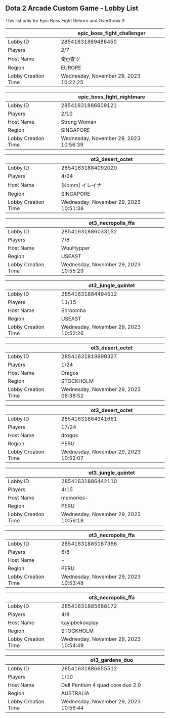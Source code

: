 ## Dota 2 Arcade Custom Game - Lobby List

This list only for Epic Boss Fight Reborn and Overthrow 3

|  | epic_boss_fight_challenger |
| ------ | ------ |
| Lobby ID | 28541631869486450 |
| Players | 2/7 |
| Host Name | 奇ღ查ツ |
| Region | EUROPE |
| Lobby Creation Time | Wednesday, November 29, 2023 10:22:25 |


|  | epic_boss_fight_nightmare |
| ------ | ------ |
| Lobby ID | 28541631886609121 |
| Players | 2/10 |
| Host Name | Strong Woman |
| Region | SINGAPORE |
| Lobby Creation Time | Wednesday, November 29, 2023 10:56:39 |


|  | ot3_desert_octet |
| ------ | ------ |
| Lobby ID | 28541631884092020 |
| Players | 4/24 |
| Host Name | [Komm] イレイナ |
| Region | SINGAPORE |
| Lobby Creation Time | Wednesday, November 29, 2023 10:51:38 |


|  | ot3_necropolis_ffa |
| ------ | ------ |
| Lobby ID | 28541631886033152 |
| Players | 7/8 |
| Host Name | WuuHypper |
| Region | USEAST |
| Lobby Creation Time | Wednesday, November 29, 2023 10:55:29 |


|  | ot3_jungle_quintet |
| ------ | ------ |
| Lobby ID | 28541631884494512 |
| Players | 11/15 |
| Host Name | Shroomba |
| Region | USEAST |
| Lobby Creation Time | Wednesday, November 29, 2023 10:52:26 |


|  | ot3_desert_octet |
| ------ | ------ |
| Lobby ID | 28541631819990327 |
| Players | 1/24 |
| Host Name | Dragos |
| Region | STOCKHOLM |
| Lobby Creation Time | Wednesday, November 29, 2023 08:38:52 |


|  | ot3_desert_octet |
| ------ | ------ |
| Lobby ID | 28541631884341661 |
| Players | 17/24 |
| Host Name | drogos |
| Region | PERU |
| Lobby Creation Time | Wednesday, November 29, 2023 10:52:07 |


|  | ot3_jungle_quintet |
| ------ | ------ |
| Lobby ID | 28541631886442110 |
| Players | 4/15 |
| Host Name | memories- |
| Region | PERU |
| Lobby Creation Time | Wednesday, November 29, 2023 10:56:18 |


|  | ot3_necropolis_ffa |
| ------ | ------ |
| Lobby ID | 28541631885187366 |
| Players | 6/8 |
| Host Name | - |
| Region | PERU |
| Lobby Creation Time | Wednesday, November 29, 2023 10:53:48 |


|  | ot3_necropolis_ffa |
| ------ | ------ |
| Lobby ID | 28541631885688172 |
| Players | 4/8 |
| Host Name | kayipbekovplay |
| Region | STOCKHOLM |
| Lobby Creation Time | Wednesday, November 29, 2023 10:54:49 |


|  | ot3_gardens_duo |
| ------ | ------ |
| Lobby ID | 28541631886655512 |
| Players | 1/10 |
| Host Name | Dell Pentium 4 quad core duo 2.0 |
| Region | AUSTRALIA |
| Lobby Creation Time | Wednesday, November 29, 2023 10:56:44 |


